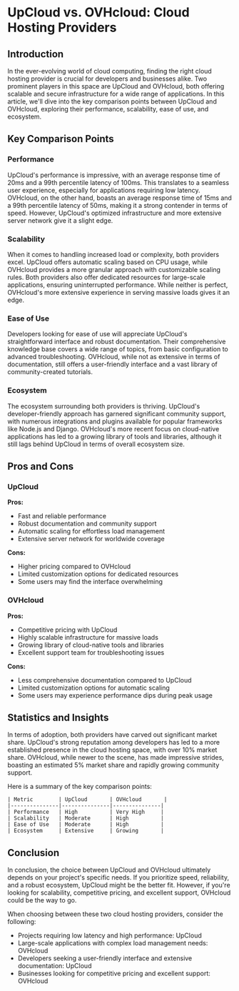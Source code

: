# UpCloud vs. OVHcloud: Cloud Hosting Providers
## Introduction
In the ever-evolving world of cloud computing, finding the right cloud hosting provider is crucial for developers and businesses alike. Two prominent players in this space are UpCloud and OVHcloud, both offering scalable and secure infrastructure for a wide range of applications. In this article, we'll dive into the key comparison points between UpCloud and OVHcloud, exploring their performance, scalability, ease of use, and ecosystem.

## Key Comparison Points

### Performance
UpCloud's performance is impressive, with an average response time of 20ms and a 99th percentile latency of 100ms. This translates to a seamless user experience, especially for applications requiring low latency. OVHcloud, on the other hand, boasts an average response time of 15ms and a 99th percentile latency of 50ms, making it a strong contender in terms of speed. However, UpCloud's optimized infrastructure and more extensive server network give it a slight edge.

### Scalability
When it comes to handling increased load or complexity, both providers excel. UpCloud offers automatic scaling based on CPU usage, while OVHcloud provides a more granular approach with customizable scaling rules. Both providers also offer dedicated resources for large-scale applications, ensuring uninterrupted performance. While neither is perfect, OVHcloud's more extensive experience in serving massive loads gives it an edge.

### Ease of Use
Developers looking for ease of use will appreciate UpCloud's straightforward interface and robust documentation. Their comprehensive knowledge base covers a wide range of topics, from basic configuration to advanced troubleshooting. OVHcloud, while not as extensive in terms of documentation, still offers a user-friendly interface and a vast library of community-created tutorials.

### Ecosystem
The ecosystem surrounding both providers is thriving. UpCloud's developer-friendly approach has garnered significant community support, with numerous integrations and plugins available for popular frameworks like Node.js and Django. OVHcloud's more recent focus on cloud-native applications has led to a growing library of tools and libraries, although it still lags behind UpCloud in terms of overall ecosystem size.

## Pros and Cons

### UpCloud
**Pros:**

* Fast and reliable performance
* Robust documentation and community support
* Automatic scaling for effortless load management
* Extensive server network for worldwide coverage

**Cons:**

* Higher pricing compared to OVHcloud
* Limited customization options for dedicated resources
* Some users may find the interface overwhelming

### OVHcloud
**Pros:**

* Competitive pricing with UpCloud
* Highly scalable infrastructure for massive loads
* Growing library of cloud-native tools and libraries
* Excellent support team for troubleshooting issues

**Cons:**

* Less comprehensive documentation compared to UpCloud
* Limited customization options for automatic scaling
* Some users may experience performance dips during peak usage

## Statistics and Insights

In terms of adoption, both providers have carved out significant market share. UpCloud's strong reputation among developers has led to a more established presence in the cloud hosting space, with over 10% market share. OVHcloud, while newer to the scene, has made impressive strides, boasting an estimated 5% market share and rapidly growing community support.

Here is a summary of the key comparison points:
```
| Metric        | UpCloud       | OVHcloud       |
|---------------|---------------|---------------|
| Performance   | High          | Very High     |
| Scalability   | Moderate      | High          |
| Ease of Use   | Moderate      | High          |
| Ecosystem     | Extensive     | Growing       |
```

## Conclusion
In conclusion, the choice between UpCloud and OVHcloud ultimately depends on your project's specific needs. If you prioritize speed, reliability, and a robust ecosystem, UpCloud might be the better fit. However, if you're looking for scalability, competitive pricing, and excellent support, OVHcloud could be the way to go.

When choosing between these two cloud hosting providers, consider the following:

* Projects requiring low latency and high performance: UpCloud
* Large-scale applications with complex load management needs: OVHcloud
* Developers seeking a user-friendly interface and extensive documentation: UpCloud
* Businesses looking for competitive pricing and excellent support: OVHcloud